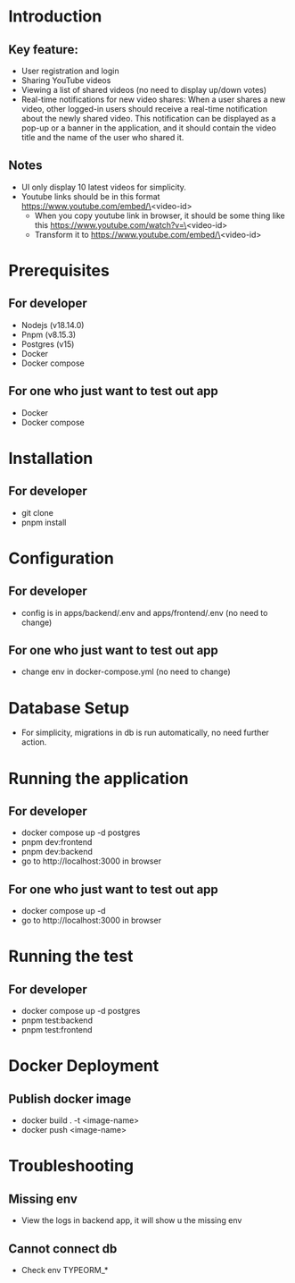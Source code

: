 # Introduction
## Key feature:
  - User registration and login
  - Sharing YouTube videos
  - Viewing a list of shared videos (no need to display up/down votes)
  - Real-time notifications for new video shares: When a user shares a new video, other logged-in users should receive a real-time notification about the newly shared video. This notification can be displayed as a pop-up or a banner in the application, and it should contain the video title and the name of the user who shared it. 
## Notes
  - UI only display 10 latest videos for simplicity.
  - Youtube links should be in this format https://www.youtube.com/embed/\<video-id\> 
    - When you copy youtube link in browser, it should be some thing like this https://www.youtube.com/watch?v=\<video-id\> 
    - Transform it to https://www.youtube.com/embed/\<video-id\> 
# Prerequisites
## For developer
  - Nodejs (v18.14.0)
  - Pnpm (v8.15.3)
  - Postgres (v15)
  - Docker
  - Docker compose
## For one who just want to test out app
  - Docker
  - Docker compose
# Installation
## For developer
  - git clone
  - pnpm install
# Configuration
## For developer
  - config is in apps/backend/.env and apps/frontend/.env (no need to change)
## For one who just want to test out app
  - change env in docker-compose.yml (no need to change)
# Database Setup
  - For simplicity, migrations in db is run automatically, no need further action.
# Running the application
## For developer
  - docker compose up -d postgres
  - pnpm dev:frontend
  - pnpm dev:backend
  - go to http://localhost:3000 in browser
## For one who just want to test out app  
  - docker compose up -d
  - go to http://localhost:3000 in browser
# Running the test
## For developer
  - docker compose up -d postgres
  - pnpm test:backend
  - pnpm test:frontend
# Docker Deployment
## Publish docker image
  - docker build . -t \<image-name\>
  - docker push \<image-name\>
# Troubleshooting
## Missing env
  - View the logs in backend app, it will show u the missing env
## Cannot connect db
  - Check env TYPEORM_* 
